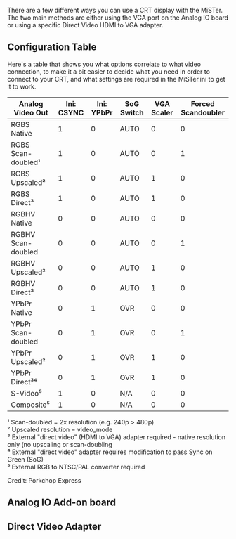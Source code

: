 There are a few different ways you can use a CRT display with the MiSTer. The two main methods are either using the VGA port on the Analog IO board or using a specific Direct Video HDMI to VGA adapter.

## Configuration Table

Here's a table that shows you what options correlate to what video connection, to make it a bit easier to decide what you need in order to connect to your CRT, and what settings are required in the MiSTer.ini to get it to work.

|   Analog Video Out    | Ini: CSYNC | Ini: YPbPr | SoG Switch | VGA Scaler | Forced Scandoubler |
| --------------------- | ---------- | ---------- | ---------- | ---------- | ------------------ |
| RGBS Native           |      1     |      0     |    AUTO    |      0     |          0         |
| RGBS Scan-doubled¹    |      1     |      0     |    AUTO    |      0     |          1         |
| RGBS Upscaled²        |      1     |      0     |    AUTO    |      1     |          0         |
| RGBS Direct³          |      1     |      0     |    AUTO    |      1     |          0         |
| RGBHV Native          |      0     |      0     |    AUTO    |      0     |          0         |
| RGBHV Scan-doubled    |      0     |      0     |    AUTO    |      0     |          1         |
| RGBHV Upscaled²       |      0     |      0     |    AUTO    |      1     |          0         |
| RGBHV Direct³         |      0     |      0     |    AUTO    |      1     |          0         |
| YPbPr Native          |      0     |      1     |     OVR    |      0     |          0         |
| YPbPr Scan-doubled    |      0     |      1     |     OVR    |      0     |          1         |
| YPbPr Upscaled²       |      0     |      1     |     OVR    |      1     |          0         |
| YPbPr Direct³⁴        |      0     |      1     |     OVR    |      1     |          0         |
| S-Video⁵              |      1     |      0     |     N/A    |      0     |          0         |
| Composite⁵            |      1     |      0     |     N/A    |      0     |          0         |

¹ Scan-doubled = 2x resolution (e.g. 240p > 480p)  
² Upscaled resolution = video_mode  
³ External "direct video" (HDMI to VGA) adapter required - native resolution only (no upscaling or scan-doubling  
⁴ External "direct video" adapter requires modification to pass Sync on Green (SoG)  
⁵ External RGB to NTSC/PAL converter required

Credit: Porkchop Express

## Analog IO Add-on board



## Direct Video Adapter
